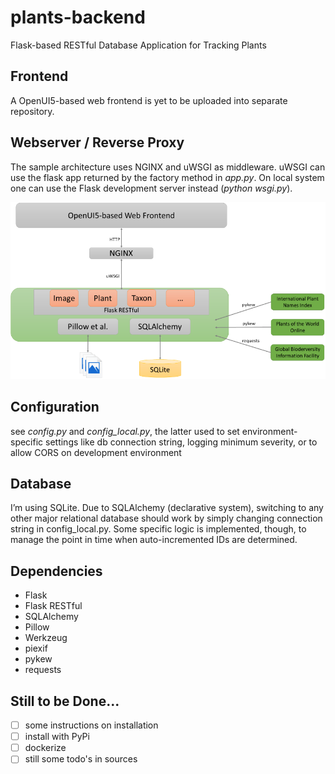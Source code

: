 # plants-backend
Flask-based RESTful Database Application for Tracking Plants

## Frontend
A OpenUI5-based web frontend is yet to be uploaded into separate repository.

## Webserver / Reverse Proxy
The sample architecture uses NGINX and uWSGI as middleware. uWSGI can use the flask app returned by
the factory method in *app.py*. On local system one can use the Flask development server
instead (*python wsgi.py*).

![Architecture](static/architecture.png?raw=true "Architecture")

## Configuration
see *config.py* and *config_local.py*, the latter used to set environment-specific
settings like db connection string, logging minimum severity, or to allow CORS
on development environment

## Database
I’m using SQLite. Due to SQLAlchemy (declarative system), switching to any other major
relational database should work by simply changing connection string in config_local.py.
Some specific logic is implemented, though, to manage the point in time when auto-incremented
IDs are determined.

## Dependencies
- Flask
- Flask RESTful
- SQLAlchemy
- Pillow
- Werkzeug
- piexif
- pykew
- requests

## Still to be Done...
- [ ] some instructions on installation
- [ ] install with PyPi
- [ ] dockerize
- [ ] still some todo's in sources